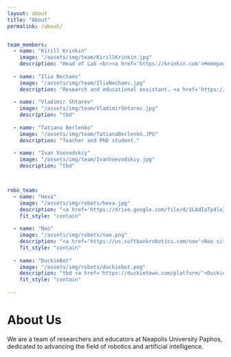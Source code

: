 ```yaml
---
layout: about
title: "About"
permalink: /about/


team_members:
  - name: "Kirill Krinkin"
    image: "/assets/img/team/KirillKrinkin.jpg" 
    description: "Head of Lab <br><a href='https://krinkin.com'>Homepage</a>"
    
  - name: "Ilia Nechaev"
    image: "/assets/img/team/IliaNechaev.jpg"
    description: "Research and educational assistant. <a href='https://github.com/SPGC'>GitHub</a>"
    
  - name: "Vladimir Shtarev"
    image: "/assets/img/team/VladimirShtarev.jpg"
    description: "tbd"
    
  - name: "Tatiana Berlenko"
    image: "/assets/img/team/TatianaBerlenko.JPG"
    description: "Teacher and PhD student."
    
  - name: "Ivan Voevodskiy"
    image: "/assets/img/team/IvanVoevodskiy.jpg"
    description: "tbd"



robo_team:
  - name: "Hexa"
    image: "/assets/img/robots/hexa.jpg" 
    description: "<a href='https://drive.google.com/file/d/1LAdIaTp4lo3-y2AYvNmJ0rKLRDqJm5Ft/view?usp=sharing'>Hexa user manual</a>"
    fit_style: "contain"
    
  - name: "Nao"
    image: "/assets/img/robots/nao.png"
    description: "<a href='https://us.softbankrobotics.com/nao'>Nao site</a>"
    fit_style: "contain"
    
  - name: "DuckieBot"
    image: "/assets/img/robots/duckiebot.png"
    description: "tbd <a href='https://duckietown.com/platform/'>Duckietown site</a>"
    fit_style: "contain"
  
---
```


# About Us

We are a team of researchers and educators at Neapolis University Paphos, dedicated to advancing the field of robotics and artificial intelligence. 
